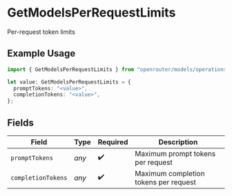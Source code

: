 # GetModelsPerRequestLimits

Per-request token limits

## Example Usage

```typescript
import { GetModelsPerRequestLimits } from "openrouter/models/operations";

let value: GetModelsPerRequestLimits = {
  promptTokens: "<value>",
  completionTokens: "<value>",
};
```

## Fields

| Field                                 | Type                                  | Required                              | Description                           |
| ------------------------------------- | ------------------------------------- | ------------------------------------- | ------------------------------------- |
| `promptTokens`                        | *any*                                 | :heavy_check_mark:                    | Maximum prompt tokens per request     |
| `completionTokens`                    | *any*                                 | :heavy_check_mark:                    | Maximum completion tokens per request |